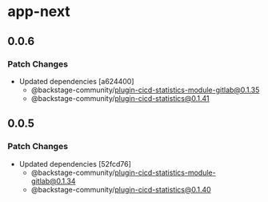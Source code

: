 # app-next

## 0.0.6

### Patch Changes

- Updated dependencies [a624400]
  - @backstage-community/plugin-cicd-statistics-module-gitlab@0.1.35
  - @backstage-community/plugin-cicd-statistics@0.1.41

## 0.0.5

### Patch Changes

- Updated dependencies [52fcd76]
  - @backstage-community/plugin-cicd-statistics-module-gitlab@0.1.34
  - @backstage-community/plugin-cicd-statistics@0.1.40
